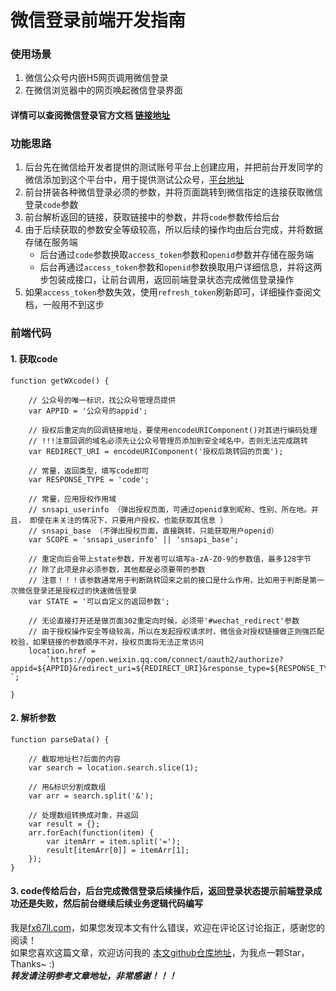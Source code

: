 # 微信登录前端开发指南

### 使用场景
1. 微信公众号内嵌H5网页调用微信登录  
2. 在微信浏览器中的网页唤起微信登录界面  

#### 详情可以查阅微信登录官方文档 [链接地址](https://developers.weixin.qq.com/doc/offiaccount/OA_Web_Apps/Wechat_webpage_authorization.html)

### 功能思路
1. 后台先在微信给开发者提供的测试账号平台上创建应用，并把前台开发同学的微信添加到这个平台中，用于提供测试公众号，[平台地址](https://mp.weixin.qq.com/debug/cgi-bin/sandboxinfo?action=showinfo&t=sandbox/index)  
2. 前台拼装各种微信登录必须的参数，并将页面跳转到微信指定的连接获取微信登录`code`参数  
3. 前台解析返回的链接，获取链接中的参数，并将`code`参数传给后台  
4. 由于后续获取的参数安全等级较高，所以后续的操作均由后台完成，并将数据存储在服务端  
	+ 后台通过`code`参数换取`access_token`参数和`openid`参数并存储在服务端  
	+ 后台再通过`access_token`参数和`openid`参数换取用户详细信息，并将这两步包装成接口，让前台调用，返回前端登录状态完成微信登录操作  
5. 如果`access_token`参数失效，使用`refresh_token`刷新即可，详细操作查阅文档，一般用不到这步  

### 前端代码

#### 1. 获取code
```
function getWXcode() {
	
	// 公众号的唯一标识，找公众号管理员提供
	var APPID = '公众号的appid';
	
	// 授权后重定向的回调链接地址，要使用encodeURIComponent()对其进行编码处理
	// !!!注意回调的域名必须先让公众号管理员添加到安全域名中，否则无法完成跳转
	var REDIRECT_URI = encodeURIComponent('授权后跳转回的页面');
	
	// 常量，返回类型，填写code即可
	var RESPONSE_TYPE = 'code';
	
	// 常量，应用授权作用域
	// snsapi_userinfo （弹出授权页面，可通过openid拿到昵称、性别、所在地。并且， 即使在未关注的情况下，只要用户授权，也能获取其信息 ）
	// snsapi_base （不弹出授权页面，直接跳转，只能获取用户openid）
	var SCOPE = 'snsapi_userinfo' || 'snsapi_base';
	
	// 重定向后会带上state参数，开发者可以填写a-zA-Z0-9的参数值，最多128字节
	// 除了此项是非必须参数，其他都是必须要带的参数
	// 注意！！！该参数通常用于判断跳转回来之前的接口是什么作用，比如用于判断是第一次微信登录还是授权过的快速微信登录
	var STATE = '可以自定义的返回参数';
	
	// 无论直接打开还是做页面302重定向时候，必须带'#wechat_redirect'参数
	// 由于授权操作安全等级较高，所以在发起授权请求时，微信会对授权链接做正则强匹配校验，如果链接的参数顺序不对，授权页面将无法正常访问
	location.href =
		`https://open.weixin.qq.com/connect/oauth2/authorize?appid=${APPID}&redirect_uri=${REDIRECT_URI}&response_type=${RESPONSE_TYPE}&scope=${SCOPE}&state=STATE#wechat_redirect `;

}
```

#### 2. 解析参数

```
function parseData() {
	
	// 截取地址栏?后面的内容
	var search = location.search.slice(1);
	
	// 用&标识分割成数组
	var arr = search.split('&');
	
	// 处理数组转换成对象，并返回
	var result = {};
	arr.forEach(function(item) {
		var itemArr = item.split('=');
		result[itemArr[0]] = itemArr[1];
	});
}
```

#### 3. code传给后台，后台完成微信登录后续操作后，返回登录状态提示前端登录成功还是失败，然后前台继续后续业务逻辑代码编写


我是[fx67ll.com](https://fx67ll.com)，如果您发现本文有什么错误，欢迎在评论区讨论指正，感谢您的阅读！  
如果您喜欢这篇文章，欢迎访问我的 [本文github仓库地址](https://github.com/fx67ll/fx67llDoc/blob/main/wx-login/wx-login.md)，为我点一颗Star，Thanks~ :)  
***转发请注明参考文章地址，非常感谢！！！***